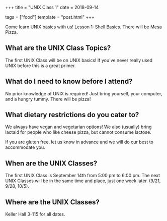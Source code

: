 +++
title = "UNIX Class 1"
date = 2018-09-14

tags = ["food"]
template = "post.html"
+++

Come learn UNIX basics with us! Lesson 1: Shell Basics. There will be Mesa Pizza. 

<!-- more -->

## What are the UNIX Class Topics?

The first UNIX Class will be on UNIX basics! If you've never really used UNIX before this is a great primer.

## What do I need to know before I attend?

No prior knowledge of UNIX is required! Just bring yourself, your computer, and a hungry tummy. There will be pizza!

## What dietary restrictions do you cater to?

We always have vegan and vegetarian options! We also (usually) bring lactaid for people who like cheese pizza, but cannot consume lactose. 

If you are gluten free, let us know in advance and we will do our best to accommodate you.

## When are the UNIX Classes?
The first UNIX Class is September 14th from 5:00 pm to 6:00 pm. The next UNIX Classes will be in the same time and place, just one week later. (9/21, 9/28, 10/5).

## Where are the UNIX Classes?
Keller Hall 3-115 for all dates.
